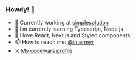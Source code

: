 ### Howdy! 👋

- 💼 Currently working at [simplesolution](http://simplesolution.pro/)
- 🌱 I’m currently learning Typescript, Node.js
- 💞 I love React, Next.js and Styled components
- 📫 How to reach me: [@intermyr](https://t.me/intermyr)
- ⚔️ [My codewars profile](https://www.codewars.com/users/intermyr)
